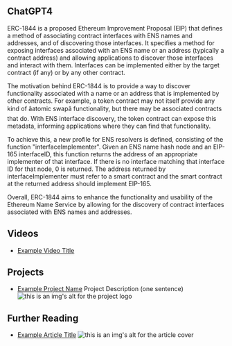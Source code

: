 ## ChatGPT4

ERC-1844 is a proposed Ethereum Improvement Proposal (EIP) that defines a method of associating contract interfaces with ENS names and addresses, and of discovering those interfaces. It specifies a method for exposing interfaces associated with an ENS name or an address (typically a contract address) and allowing applications to discover those interfaces and interact with them. Interfaces can be implemented either by the target contract (if any) or by any other contract. 

The motivation behind ERC-1844 is to provide a way to discover functionality associated with a name or an address that is implemented by other contracts. For example, a token contract may not itself provide any kind of âatomic swapâ functionality, but there may be associated contracts that do. With ENS interface discovery, the token contract can expose this metadata, informing applications where they can find that functionality.

To achieve this, a new profile for ENS resolvers is defined, consisting of the function "interfaceImplementer". Given an ENS name hash node and an EIP-165 interfaceID, this function returns the address of an appropriate implementer of that interface. If there is no interface matching that interface ID for that node, 0 is returned. The address returned by interfaceImplementer must refer to a smart contract and the smart contract at the returned address should implement EIP-165.

Overall, ERC-1844 aims to enhance the functionality and usability of the Ethereum Name Service by allowing for the discovery of contract interfaces associated with ENS names and addresses.

## Videos

- [Example Video Title](https://www.youtube.com/watch?v=TDGq4aeevgY)

## Projects

- [Example Project Name](https://xxxx.xxx/xxxxx) Project Description (one sentence) ![this is an img's alt for the project logo](https://xxxx.xxx/project-logo.xxx)

## Further Reading

- [Example Article Title](https://xxxx.xxx/xxxxx) ![this is an img's alt for the article cover](https://xxxx.xxx/article-cover.xxx)
